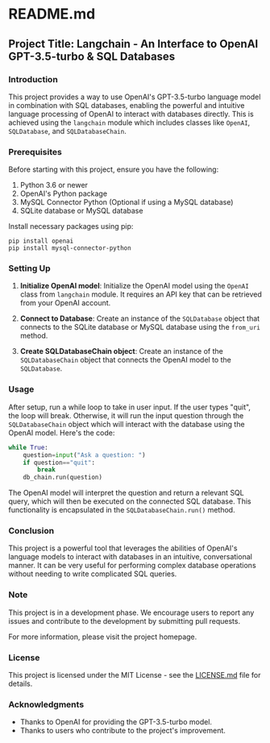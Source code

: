 # README.md

## Project Title: Langchain - An Interface to OpenAI GPT-3.5-turbo & SQL Databases

### Introduction
This project provides a way to use OpenAI's GPT-3.5-turbo language model in combination with SQL databases, enabling the powerful and intuitive language processing of OpenAI to interact with databases directly. This is achieved using the `langchain` module which includes classes like `OpenAI`, `SQLDatabase`, and `SQLDatabaseChain`.

### Prerequisites
Before starting with this project, ensure you have the following:
1. Python 3.6 or newer
2. OpenAI's Python package
3. MySQL Connector Python (Optional if using a MySQL database)
4. SQLite database or MySQL database

Install necessary packages using pip:
```
pip install openai
pip install mysql-connector-python
```

### Setting Up
1. **Initialize OpenAI model**: Initialize the OpenAI model using the `OpenAI` class from `langchain` module. It requires an API key that can be retrieved from your OpenAI account.

2. **Connect to Database**: Create an instance of the `SQLDatabase` object that connects to the SQLite database or MySQL database using the `from_uri` method.

3. **Create SQLDatabaseChain object**: Create an instance of the `SQLDatabaseChain` object that connects the OpenAI model to the `SQLDatabase`.

### Usage

After setup, run a while loop to take in user input. If the user types "quit", the loop will break. Otherwise, it will run the input question through the `SQLDatabaseChain` object which will interact with the database using the OpenAI model. Here's the code:

```python
while True:
    question=input("Ask a question: ")
    if question=="quit":
        break
    db_chain.run(question)
```
The OpenAI model will interpret the question and return a relevant SQL query, which will then be executed on the connected SQL database. This functionality is encapsulated in the `SQLDatabaseChain.run()` method.

### Conclusion
This project is a powerful tool that leverages the abilities of OpenAI's language models to interact with databases in an intuitive, conversational manner. It can be very useful for performing complex database operations without needing to write complicated SQL queries.

### Note
This project is in a development phase. We encourage users to report any issues and contribute to the development by submitting pull requests.

For more information, please visit the project homepage.

### License
This project is licensed under the MIT License - see the [LICENSE.md](LICENSE.md) file for details.

### Acknowledgments
* Thanks to OpenAI for providing the GPT-3.5-turbo model.
* Thanks to users who contribute to the project's improvement.